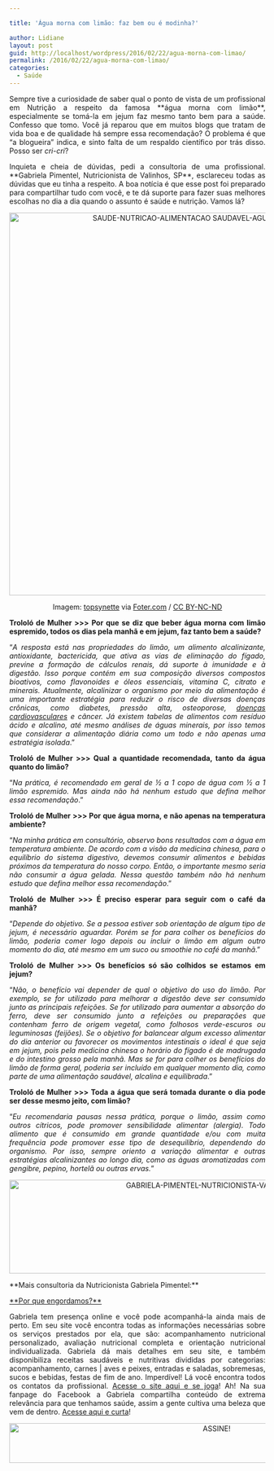 ```yaml
---

title: 'Água morna com limão: faz bem ou é modinha?'

author: Lidiane
layout: post
guid: http://localhost/wordpress/2016/02/22/agua-morna-com-limao/
permalink: /2016/02/22/agua-morna-com-limao/
categories:
  - Saúde
---
```

<p align="justify">
  Sempre tive a curiosidade de saber qual o ponto de vista de um profissional em Nutrição a respeito da famosa **água morna com limão**, especialmente se tomá-la em jejum faz mesmo tanto bem para a saúde. Confesso que tomo. Você já reparou que em muitos blogs que tratam de vida boa e de qualidade há sempre essa recomendação? O problema é que “a blogueira” indica, e sinto falta de um respaldo científico por trás disso. Posso ser <em>cri-cri</em>?
</p>

<p align="justify">
  Inquieta e cheia de dúvidas, pedi a consultoria de uma profissional. **Gabriela Pimentel, Nutricionista de Valinhos, SP**, esclareceu todas as dúvidas que eu tinha a respeito. A boa notícia é que esse post foi preparado para compartilhar tudo com você, e te dá suporte para fazer suas melhores escolhas no dia a dia quando o assunto é saúde e nutrição. Vamos lá?
</p>

<p align="center">
  <img class="alignnone size-full wp-image-11964" src="http://www.trololodemulher.com.br/blog/wp-content/uploads/2016/02/SAUDE-NUTRICAO-ALIMENTACAO-SAUDAVEL-AGUA-COM-LIMAO.jpg" alt="SAUDE-NUTRICAO-ALIMENTACAO SAUDAVEL-AGUA COM LIMAO" width="751" height="752" />
</p>

<p align="center">
  Imagem: <a href="https://www.flickr.com/photos/topsynette/7782060976/" target="_blank">topsynette</a> via <a href="http://foter.com/" target="_blank">Foter.com</a> / <a href="http://creativecommons.org/licenses/by-nc-nd/2.0/" target="_blank">CC BY-NC-ND</a>
</p>

<p align="justify">
  <b>Trololó de Mulher >>> Por que se diz que beber água morna com limão espremido, todos os dias pela manhã e em jejum, faz tanto bem a saúde?</b>
</p>

<p align="justify">
  “<em>A resposta está nas propriedades do limão, um alimento alcalinizante, antioxidante, bactericida, que ativa as vias de eliminação do fígado, previne a formação de cálculos renais, dá suporte à imunidade e à digestão. Isso porque contém em sua composição diversos compostos bioativos, como flavonoides e óleos essenciais, vitamina C, citrato e minerais. Atualmente, alcalinizar o organismo por meio da alimentação é uma importante estratégia para reduzir o risco de diversas doenças crônicas, como diabetes, pressão alta, osteoporose, <a href="http://www.trololodemulher.com.br/2013/09/23/coracao-doenca-cardiovascular/" target="_blank">doenças cardiovasculares</a> e câncer. Já existem tabelas de alimentos com resíduo ácido e alcalino, até mesmo análises de águas minerais, por isso temos que considerar a alimentação diária como um todo e não apenas uma estratégia isolada</em>.”
</p>

<p align="justify">
  <b>Trololó de Mulher >>> Qual a quantidade recomendada, tanto da água quanto do limão?</b>
</p>

<p align="justify">
  “<em>Na prática, é recomendado em geral de ½ a 1 copo de água com ½ a 1 limão espremido. Mas ainda não há nenhum estudo que defina melhor essa recomendação</em>.”
</p>

<p align="justify">
  <b>Trololó de Mulher >>> Por que água morna, e não apenas na temperatura ambiente?</b>
</p>

<p align="justify">
  “<em>Na minha prática em consultório, observo bons resultados com a água em temperatura ambiente. De acordo com a visão da medicina chinesa, para o equilíbrio do sistema digestivo, devemos consumir alimentos e bebidas próximos da temperatura do nosso corpo. Então, o importante mesmo seria não consumir a água gelada. Nessa questão também não há nenhum estudo que defina melhor essa recomendação</em>.”
</p>

<p align="justify">
  <b>Trololó de Mulher >>> É preciso esperar para seguir com o café da manhã?</b>
</p>

<p align="justify">
  “<em>Depende do objetivo. Se a pessoa estiver sob orientação de algum tipo de jejum, é necessário aguardar. Porém se for para colher os benefícios do limão, poderia comer logo depois ou incluir o limão em algum outro momento do dia, até mesmo em um suco ou smoothie no café da manhã</em>.”
</p>

<p align="justify">
  <b>Trololó de Mulher >>> Os benefícios só são colhidos se estamos em jejum?</b>
</p>

<p align="justify">
  “<em>Não, o benefício vai depender de qual o objetivo do uso do limão. Por exemplo, se for utilizado para melhorar a digestão deve ser consumido junto as principais refeições. Se for utilizado para aumentar a absorção do ferro, deve ser consumido junto a refeições ou preparações que contenham ferro de origem vegetal, como folhosos verde-escuros ou leguminosas (feijões). Se o objetivo for balancear algum excesso alimentar do dia anterior ou favorecer os movimentos intestinais o ideal é que seja em jejum, pois pela medicina chinesa o horário do fígado é de madrugada e do intestino grosso pela manhã. Mas se for para colher os benefícios do limão de forma geral, poderia ser incluído em qualquer momento dia, como parte de uma alimentação saudável, alcalina e equilibrada</em>.”
</p>

<p align="justify">
  <b>Trololó de Mulher >>> Toda a água que será tomada durante o dia pode ser desse mesmo jeito, com limão?</b>
</p>

<p align="justify">
  “<em>Eu recomendaria pausas nessa prática, porque o limão, assim como outros cítricos, pode promover sensibilidade alimentar (alergia). Todo alimento que é consumido em grande quantidade e/ou com muita frequência pode promover esse tipo de desequilíbrio, dependendo do organismo. Por isso, sempre oriento a variação alimentar e outras estratégias alcalinizantes ao longo dia, como as águas aromatizadas com gengibre, pepino, hortelã ou outras ervas.</em>”
</p>

<p align="center">
  <img class="alignnone size-full wp-image-11963" src="http://www.trololodemulher.com.br/blog/wp-content/uploads/2016/02/GABRIELA-PIMENTEL-NUTRICIONISTA-VALINHOS-SP.jpg" alt="GABRIELA-PIMENTEL-NUTRICIONISTA-VALINHOS-SP" width="800" height="184" />
</p>

<p align="justify">
  **Mais consultoria da Nutricionista Gabriela Pimentel:**
</p>

<p align="justify">
  <a href="http://www.belezacorpoecia.com/por-que-engordamos/" target="_blank">**Por que engordamos?**</a>
</p>

<p align="justify">
  Gabriela tem presença online e você pode acompanhá-la ainda mais de perto. Em seu site você encontra todas as informações necessárias sobre os serviços prestados por ela, que são: acompanhamento nutricional personalizado, avaliação nutricional completa e orientação nutricional individualizada. Gabriela dá mais detalhes em seu site, e também disponibiliza receitas saudáveis e nutritivas divididas por categorias: acompanhamento, carnes | aves e peixes, entradas e saladas, sobremesas, sucos e bebidas, festas de fim de ano. Imperdível! Lá você encontra todos os contatos da profissional. <a href="http://www.gabrielanutricionista.com.br/" target="_blank">Acesse o site aqui e se joga</a>! Ah! Na sua fanpage do Facebook a Gabriela compartilha conteúdo de extrema relevância para que tenhamos saúde, assim a gente cultiva uma beleza que vem de dentro. <a href="https://www.facebook.com/gabinutricionista" target="_blank">Acesse aqui e curta</a>!
</p>

<p align="center">
  <a href="http://feedburner.google.com/fb/a/mailverify?uri=blogBichaFemea&loc=en_US" target="_blank"><img class="alignnone size-full wp-image-10439" src="http://www.trololodemulher.com.br/blog/wp-content/uploads/2014/09/ASSINE.png" alt="ASSINE!" width="800" height="78" /></a>
</p>

<p align="justify">